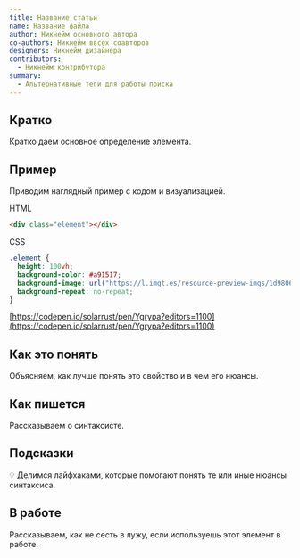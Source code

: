 ```yaml
---
title: Название статьи
name: Название файла
author: Никнейм основного автора
co-authors: Никнейм ввсех соавторов
designers: Никнейм дизайнера
contributors:
  - Никнейм контрибутора
summary:
  - Альтернативные теги для работы поиска
---
```


## Кратко

Кратко даем основное определение элемента.

## Пример

Приводим наглядный пример с кодом и визуализацией.

HTML

```html
<div class="element"></div>
```

CSS

```css
.element {
  height: 100vh;
  background-color: #a91517;
  background-image: url("https://l.imgt.es/resource-preview-imgs/1d9806ec-7ef9-49ea-b60c-f1c9ca956b0a%2Fbaymax.crop_316x237_0%252C26.preview.png?profile=max500x190");
  background-repeat: no-repeat;
}
```

[https://codepen.io/solarrust/pen/Ygrypa?editors=1100](https://codepen.io/solarrust/pen/Ygrypa?editors=1100)

## Как это понять

Объясняем, как лучше понять это свойство и в чем его нюансы.

## Как пишется

Рассказываем о синтаксисте.

## Подсказки

💡 Делимся лайфхаками, которые помогают понять те или иные нюансы синтаксиса.

## В работе

Рассказываем, как не сесть в лужу, если используешь этот элемент в работе.
